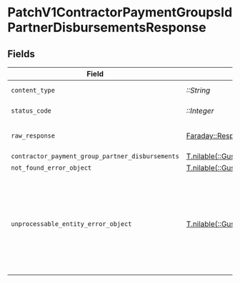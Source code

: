# PatchV1ContractorPaymentGroupsIdPartnerDisbursementsResponse


## Fields

| Field                                                                                                                                                                                                                                                                                          | Type                                                                                                                                                                                                                                                                                           | Required                                                                                                                                                                                                                                                                                       | Description                                                                                                                                                                                                                                                                                    |
| ---------------------------------------------------------------------------------------------------------------------------------------------------------------------------------------------------------------------------------------------------------------------------------------------- | ---------------------------------------------------------------------------------------------------------------------------------------------------------------------------------------------------------------------------------------------------------------------------------------------- | ---------------------------------------------------------------------------------------------------------------------------------------------------------------------------------------------------------------------------------------------------------------------------------------------- | ---------------------------------------------------------------------------------------------------------------------------------------------------------------------------------------------------------------------------------------------------------------------------------------------- |
| `content_type`                                                                                                                                                                                                                                                                                 | *::String*                                                                                                                                                                                                                                                                                     | :heavy_check_mark:                                                                                                                                                                                                                                                                             | HTTP response content type for this operation                                                                                                                                                                                                                                                  |
| `status_code`                                                                                                                                                                                                                                                                                  | *::Integer*                                                                                                                                                                                                                                                                                    | :heavy_check_mark:                                                                                                                                                                                                                                                                             | HTTP response status code for this operation                                                                                                                                                                                                                                                   |
| `raw_response`                                                                                                                                                                                                                                                                                 | [Faraday::Response](https://www.rubydoc.info/gems/faraday/Faraday/Response)                                                                                                                                                                                                                    | :heavy_check_mark:                                                                                                                                                                                                                                                                             | Raw HTTP response; suitable for custom response parsing                                                                                                                                                                                                                                        |
| `contractor_payment_group_partner_disbursements`                                                                                                                                                                                                                                               | [T.nilable(::GustoEmbedded::Shared::ContractorPaymentGroupPartnerDisbursements)](../../models/shared/contractorpaymentgrouppartnerdisbursements.md)                                                                                                                                            | :heavy_minus_sign:                                                                                                                                                                                                                                                                             | successful                                                                                                                                                                                                                                                                                     |
| `not_found_error_object`                                                                                                                                                                                                                                                                       | [T.nilable(::GustoEmbedded::Shared::NotFoundErrorObject)](../../models/shared/notfounderrorobject.md)                                                                                                                                                                                          | :heavy_minus_sign:                                                                                                                                                                                                                                                                             | not found                                                                                                                                                                                                                                                                                      |
| `unprocessable_entity_error_object`                                                                                                                                                                                                                                                            | [T.nilable(::GustoEmbedded::Shared::UnprocessableEntityErrorObject)](../../models/shared/unprocessableentityerrorobject.md)                                                                                                                                                                    | :heavy_minus_sign:                                                                                                                                                                                                                                                                             | Unprocessable Entity<br/><br/>This may happen when the body of your request contains errors such as `invalid_attribute_value`, or the request fails due to an `invalid_operation`. See the [Errors Categories](https://docs.gusto.com/embedded-payroll/docs/error-categories) guide for more details.<br/> |